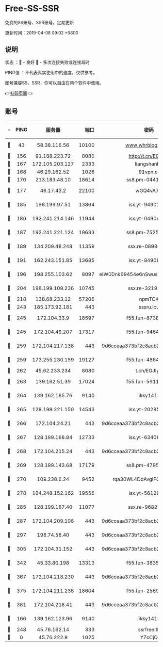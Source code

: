# Free-SS-SSR

免费的SS账号、SSR账号，定期更新

更新时间：2019-04-08 09:02 +0800

## 说明

状态     ：🙂 - 良好 🙁 - 多次连接失败或连接超时

PING值   ：不代表真实使用中的速度，仅供参考。

账号兼容SS、SSR，你可以自由在两个软件中使用。

👉[扫码页面](https://liesauer.github.io/Free-SS-SSR/)👈

## 账号

|-|PING|服务器|端口|密码|加密方式|区域|
|:----:|:----:|:-----:|-----:|:----:|:----:|:----:|
|🙂|43|58.38.116.56|10100|www.whrblog.online|aes-256-cfb|CN|
|🙂|156|91.188.223.72|8080|http://t.cn/EGJIyrl|rc4-md5|RU|
|🙂|167|172.105.203.127|2333|liangshanbo|chacha20|JP|
|🙂|168|46.29.162.52|1026|91vpn.cf|rc4-md5|RU|
|🙂|170|213.183.48.10|18614|ss8.pm-04416552|rc4-md5|RU|
|🙂|177|46.17.43.2|22100|wGQ4vA7D|aes-256-gcm|RU|
|🙂|185|198.199.97.51|13864|isx.yt-94901280|aes-256-cfb|US|
|🙂|186|192.241.214.146|11944|isx.yt-04904484|aes-256-cfb|US|
|🙂|187|192.241.221.124|19683|ss8.pm-75256760|aes-256-cfb|US|
|🙂|189|134.209.48.248|11359|ssx.re-08986796|aes-256-cfb|US|
|🙂|191|162.243.151.85|13685|isx.yt-84909187|aes-256-cfb|US|
|🙂|196|198.255.103.62|8097|eIW0Dnk69454e6nSwuspv9DmS201tQ0D|aes-256-cfb|US|
|🙂|204|198.199.109.236|10745|ssx.re-32195658|aes-256-cfb|US|
|🙂|218|138.68.233.12|57206|npmTCK|rc4-md5|US|
|🙂|243|185.173.92.181|443|sssru.icu|rc4-md5|RU|
|🙂|245|172.104.33.9|18597|f55.fun-87384833|aes-256-cfb|SG|
|🙂|245|172.104.49.207|17317|f55.fun-94641583|aes-256-cfb|SG|
|🙂|259|172.104.217.138|443|9d6cceaa373bf2c8acb22e60b6a58be6|aes-256-cfb|US|
|🙂|259|173.255.230.159|19127|f55.fun-48647805|aes-256-cfb|US|
|🙂|262|45.62.233.234|8080|t.cn/EGJIyrl|rc4-md5|CA|
|🙂|263|139.162.51.39|17024|f55.fun-59119337|aes-256-cfb|SG|
|🙂|264|139.162.185.76|9140|likky1415|aes-256-cfb|DE|
|🙂|265|128.199.221.150|14543|isx.yt-20285065|aes-256-cfb|SG|
|🙂|266|172.104.24.21|443|9d6cceaa373bf2c8acb22e60b6a58be6|aes-256-cfb|US|
|🙂|267|128.199.168.84|12733|isx.yt-63406033|aes-256-cfb|SG|
|🙂|268|172.104.215.24|443|9d6cceaa373bf2c8acb22e60b6a58be6|aes-256-cfb|US|
|🙂|269|128.199.143.68|17179|ss8.pm-47958720|aes-256-cfb|SG|
|🙂|270|109.238.6.24|9452|rqa30WL4DdAvgIFG6Fs3znzTa|aes-256-cfb|FR|
|🙂|278|104.248.152.162|19556|isx.yt-56129369|aes-256-cfb|SG|
|🙂|285|128.199.167.40|11077|ssx.re-96827305|aes-256-cfb|SG|
|🙂|287|172.104.209.198|443|9d6cceaa373bf2c8acb22e60b6a58be6|aes-256-cfb|US|
|🙂|297|198.74.58.40|443|9d6cceaa373bf2c8acb22e60b6a58be6|aes-256-cfb|US|
|🙂|305|172.104.31.152|443|9d6cceaa373bf2c8acb22e60b6a58be6|aes-256-cfb|US|
|🙂|342|45.33.80.198|13313|f55.fun-38359488|aes-256-cfb|US|
|🙂|367|172.104.218.230|443|9d6cceaa373bf2c8acb22e60b6a58be6|aes-256-cfb|US|
|🙂|375|172.104.211.238|18604|f55.fun-25694598|aes-256-cfb|US|
|🙂|381|172.104.218.41|443|9d6cceaa373bf2c8acb22e60b6a58be6|aes-256-cfb|US|
|🙁|166|139.162.123.96|9140|likky1415|aes-256-cfb|JP|
|🙁|248|45.76.162.14|333|ssrfree.tk|rc4|SG|
|🙁|0|45.76.222.9|1025|YZcCjQ|rc4-md5|JP|
